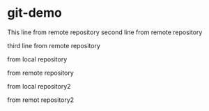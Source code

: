 # git-demo

This line from remote repository 
second line from remote repository

third line from remote repository

from local repository

from remote repository

from local repository2

from remot repository2
